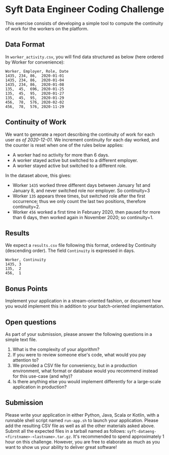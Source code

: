 # Syft Data Engineer Coding Challenge

This exercise consists of developing a simple tool to compute the continuity of work for the workers on the platform.


## Data Format

In `worker_activity.csv`, you will find data structured as below (here ordered by Worker for convenience):

```
Worker, Employer, Role, Date
1435, 234, 86,  2020-01-01
1435, 234, 86,  2020-01-04
1435, 234, 86,  2020-01-08
135,  45,  696, 2020-01-25
135,  45,  95,  2020-01-27
135,  45,  95,  2020-01-29
456,  78,  576, 2020-02-02
456,  78,  576, 2020-11-29
```


## Continuity of Work

We want to generate a report describing the continuity of work for each user *as of 2020-12-01*. 
We increment continuity for each day worked, and the counter is reset when one of the rules below applies:

* A worker had no activity for more than 6 days.
* A worker stayed active but switched to a different employer.
* A worker stayed active but switched to a different role.

In the dataset above, this gives:

* Worker `1435` worked three different days between January 1st and January 8, and never switched role nor employer. So continuity=3
* Worker `135` appears three times, but switched role after the first occurrence; thus we only count the last two positions, therefore continuity=2.
* Worker `456` worked a first time in February 2020, then paused for more than 6 days, then worked again in November 2020; so continuity=1.


## Results

We expect a `results.csv` file following this format, ordered by Continuity (descending order).
The field `Continuity` is expressed in days.

```
Worker, Continuity
1435, 3
135,  2
456,  1
```


## Bonus Points

Implement your application in a stream-oriented fashion, or document how you would implement this in addition to your batch-oriented implementation.


## Open questions

As part of your submission, please answer the following questions in a simple text file.

1. What is the complexity of your algorithm?
2. If you were to review someone else's code, what would you pay attention to?
3. We provided a CSV file for conveniency, but in a production environment, what format or database would you recommend instead for this use-case (and why)?
4. Is there anything else you would implement differently for a large-scale application in production?


## Submission

Please write your application in either Python, Java, Scala or Kotlin, with a runnable shell script named `run-app.sh` to launch your application.
Please add the resulting CSV file as well as all the other materials asked above.
Submit all the expected files in a tarball named as follows: `syft-dataeng-<firstname>-<lastname>.tar.gz`.
It's recommended to spend approximately 1 hour on this challenge. However, you are free to elaborate as much as you want to show us your ability to deliver great software!
